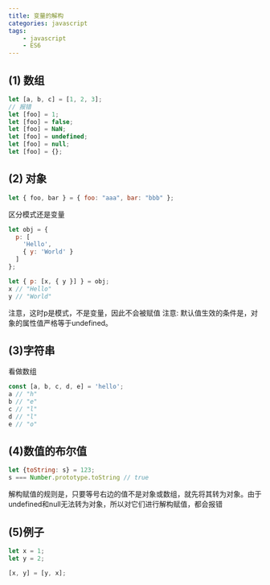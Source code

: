 ```yaml
---
title: 变量的解构
categories: javascript
tags:
    - javascript
    - ES6
---
```


## (1) 数组
```javascript
let [a, b, c] = [1, 2, 3];
// 报错
let [foo] = 1;
let [foo] = false;
let [foo] = NaN;
let [foo] = undefined;
let [foo] = null;
let [foo] = {};
```

## (2) 对象
```javascript
let { foo, bar } = { foo: "aaa", bar: "bbb" };
```
区分模式还是变量
```javascript
let obj = {
  p: [
    'Hello',
    { y: 'World' }
  ]
};

let { p: [x, { y }] } = obj;
x // "Hello"
y // "World"
```
注意，这时p是模式，不是变量，因此不会被赋值
注意: 默认值生效的条件是，对象的属性值严格等于undefined。

## (3)字符串
看做数组
```javascript
const [a, b, c, d, e] = 'hello';
a // "h"
b // "e"
c // "l"
d // "l"
e // "o"
```

## (4)数值的布尔值
```javascript
let {toString: s} = 123;
s === Number.prototype.toString // true
```
解构赋值的规则是，只要等号右边的值不是对象或数组，就先将其转为对象。由于undefined和null无法转为对象，所以对它们进行解构赋值，都会报错

## (5)例子
```javascript 
let x = 1;
let y = 2;

[x, y] = [y, x];
```